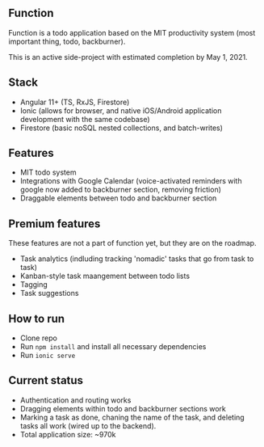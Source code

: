## Function

Function is a todo application based on the MIT productivity system (most important thing, todo, backburner).

This is an active side-project with estimated completion by May 1, 2021.

## Stack

- Angular 11+ (TS, RxJS, Firestore)
- Ionic (allows for browser, and native iOS/Android application development with the same codebase)
- Firestore (basic noSQL nested collections, and batch-writes)

## Features

- MIT todo system
- Integrations with Google Calendar (voice-activated reminders with google now added to backburner section, removing friction)
- Draggable elements between todo and backburner section

## Premium features

These features are not a part of function yet, but they are on the roadmap.

- Task analytics (indluding tracking 'nomadic' tasks that go from task to task)
- Kanban-style task maangement between todo lists
- Tagging
- Task suggestions

## How to run

- Clone repo
- Run `npm install` and install all necessary dependencies
- Run `ionic serve`

## Current status

- Authentication and routing works
- Dragging elements within todo and backburner sections work
- Marking a task as done, chaning the name of the task, and deleting tasks all work (wired up to the backend).
- Total application size: ~970k
